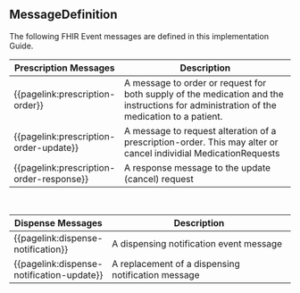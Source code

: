 ## MessageDefinition


The following FHIR Event messages are defined in this implementation Guide.



<table class="regular" style="width:100%">
 <thead>
   <tr>
     <th data-no-sort width="30%">Prescription Messages</th>
     <th data-no-sort width="70%">Description</th>
   </tr>
 </thead>
 <tbody>
   <tr>
    <td>
{{pagelink:prescription-order}}
    </td>
    <td>
A message to order or request for both supply of the medication and the instructions for administration of the medication to a patient.
    </td>
   </tr>
   <tr>
    <td>
{{pagelink:prescription-order-update}}
    </td>
    <td>
A message to request alteration of a prescription-order. This may alter or cancel individial MedicationRequests
    </td>
   </tr>
    <tr>
    <td>
{{pagelink:prescription-order-response}}
    </td>
    <td>
A response message to the update (cancel) request
    </td>
   </tr>
   </tbody>
</table>

<br>

<table class="regular" style="width:100%">
 <thead>
   <tr>
     <th data-no-sort width="30%">Dispense Messages</th>
     <th data-no-sort width="70%">Description</th>
   </tr>
 </thead>
 <tbody>
   <tr>
    <td>
{{pagelink:dispense-notification}}
    </td>
    <td>
A dispensing notification event message
    </td>
   </tr>
   <tr>
    <td>
{{pagelink:dispense-notification-update}}
    </td>
    <td>
A replacement of a dispensing notification message
    </td>
   </tr>
   </tbody>
</table>

<br>

